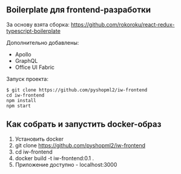 ## Boilerplate для frontend-разработки

За основу взята сборка: https://github.com/rokoroku/react-redux-typescript-boilerplate

Дополнительно добавлены:
* Apollo
* GraphQL
* Office UI Fabric

Запуск проекта:

    $ git clone https://github.com/pyshopml2/iw-frontend
    cd iw-frontend
    npm install
    npm start



## Как собрать и запустить docker-образ

1. Установить docker
2. git clone https://github.com/pyshopml2/iw-frontend
3. cd iw-frontend
4. docker build -t iw-frontend:0.1 .
5. Приложение доступно - localhost:3000